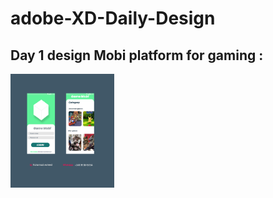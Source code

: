 # adobe-XD-Daily-Design
## Day 1 design Mobi platform for gaming :
<img src="./Design/design.png" width="33%"/> 
